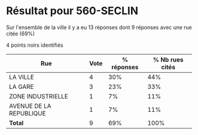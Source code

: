 # Résultat pour 560-SECLIN

Sur l'ensemble de la ville il y a eu 13 réponses dont 9 réponses avec une rue citée (69%)

4 points noirs identifiés

| Rue | Vote | % réponses | % Nb rues cités|
|-----|------|------------|----------------|
| LA VILLE | 4 | 30% | 44%|
| LA GARE | 3 | 23% | 33%|
| ZONE INDUSTRIELLE | 1 | 7% | 11%|
| AVENUE DE LA REPUBLIQUE | 1 | 7% | 11%|
| **Total** | 9 | 69% | 100%|
